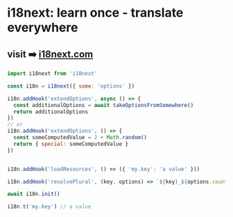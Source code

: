 # i18next: learn once - translate everywhere
## visit ➡️ [i18next.com](https://www.i18next.com)


```javascript
import i18next from 'i18next'

const i18n = i18next({ some: 'options' })

i18n.addHook('extendOptions', async () => {
  const additionalOptions = await takeOptionsFromSomewhere()
  return additionalOptions
})
// or
i18n.addHook('extendOptions', () => {
  const someComputedValue = 2 + Math.random()
  return { special: someComputedValue }
})


i18n.addHook('loadResources', () => ({ 'my.key': 'a value' }))

i18n.addHook('resolvePlural', (key, options) => `${key}_${options.count}`)

await i18n.init()

i18n.t('my.key') // a value
```